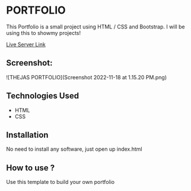 # PORTFOLIO

This Portfolio is a small project using HTML / CSS and Bootstrap. I will be using this to showmy projects!

[Live Server Link](https://Portfolio-2.theju2222.repl.co)

## Screenshot:
 ![THEJAS PORTFOLIO](Screenshot 2022-11-18 at 1.15.20 PM.png)


## Technologies Used

* HTML
* CSS

## Installation 

No need to install any software, just open up index.html

## How to use ?

Use this template to build your own portfolio 